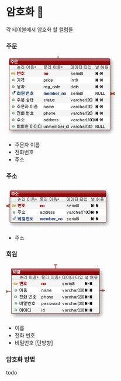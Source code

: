 # 암호화 :closed_lock_with_key:

각 테이블에서 암호화 할 컬럼들

### 주문

![주문](<https://github.com/hanseonghye/ShoppingmallProject/blob/master/img/enc-img3.png>)

- 주문자 이름
- 전화번호
- 주소

### 주소

![주소](<https://github.com/hanseonghye/ShoppingmallProject/blob/master/img/enc-img2.png>)

- 주소

### 회원

![회원](<https://github.com/hanseonghye/ShoppingmallProject/blob/master/img/enc-img1.png>)

- 이름
- 전화 번호
- 비밀번호 [단방향]



### 암호화 방법

todo